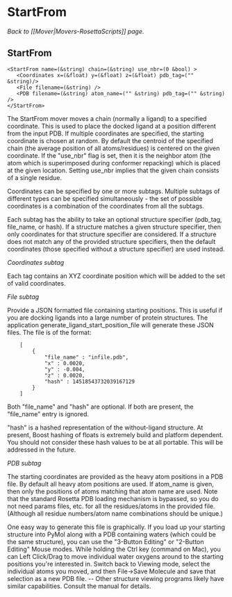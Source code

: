 # StartFrom
*Back to [[Mover|Movers-RosettaScripts]] page.*
## StartFrom

```
<StartFrom name=(&string) chain=(&string) use_nbr=(0 &bool) >
   <Coordinates x=(&float) y=(&float) z=(&float) pdb_tag=("" &string)/>
   <File filename=(&string) />
   <PDB filename=(&string) atom_name=("" &string) pdb_tag=("" &string) />
</StartFrom>
```

The StartFrom mover moves a chain (normally a ligand) to a specified coordinate. This is used to place the docked ligand at a position different from the input PDB. If multiple coordinates are specified, the starting coordinate is chosen at random. By default the centroid of the specified chain (the average position of all atoms/residues) is centered on the given coordinate. If the "use_nbr" flag is set, then it is the neighbor atom (the atom which is superimposed during conformer repacking) which is placed at the given location. Setting use_nbr implies that the given chain consists of a single residue.

Coordinates can be specified by one or more subtags. Multiple subtags of different types can be specified simultaneously - the set of possible coordinates is a combination of the coordinates from all the subtags. 

Each subtag has the ability to take an optional structure specifier (pdb_tag, file_name, or hash). If a structure matches a given structure specifier, then only coordinates for that structure specifier are considered. If a structure does not match any of the provided structure specifiers, then the default coordinates (those specified without a structure specifier) are used instead. 

*Coordinates subtag*

Each tag contains an XYZ coordinate position which will be added to the set of valid coordinates.

*File subtag*

Provide a JSON formatted file containing starting positions. This is useful if you are docking ligands into a large number of protein structures. <!--- BEGIN_INTERNAL --> The application generate\_ligand\_start\_position\_file will generate these JSON files.<!--- END_INTERNAL --> The file is of the format:

        [
            {
                "file_name" : "infile.pdb",
                "x" : 0.0020,
                "y" : -0.004,
                "z" : 0.0020,
                "hash" : 14518543732039167129
            }
        ]

Both "file_name" and "hash" are optional. If both are present, the "file_name" entry is ignored.

"hash" is a hashed representation of the without-ligand structure. At present, Boost hashing of floats is extremely build and platform dependent. You should not consider these hash values to be at all portable. This will be addressed in the future.

*PDB subtag*

The starting coordinates are provided as the heavy atom positions in a PDB file. By default all heavy atom positions are used. If atom_name is given, then only the positions of atoms matching that atom name are used. Note that the standard Rosetta PDB loading mechanism is bypassed, so you do not need params files, etc. for all the residues/atoms in the provided file. (Although all residue numbers/atom name combinations should be unique.)

One easy way to generate this file is graphically. If you load up your starting structure into PyMol along with a PDB containing waters (which could be the same structure), you can use the "3-Button Editing" or "2-Button Editing" Mouse modes. While holding the Ctrl key (command on Mac), you can Left Click/Drag to move individual water oxygens around to the starting positions you're interested in. Switch back to Viewing mode, select the individual atoms you moved, and then File->Save Molecule and save that selection as a new PDB file. -- Other structure viewing programs likely have similar capabilities. Consult the manual for details. 


